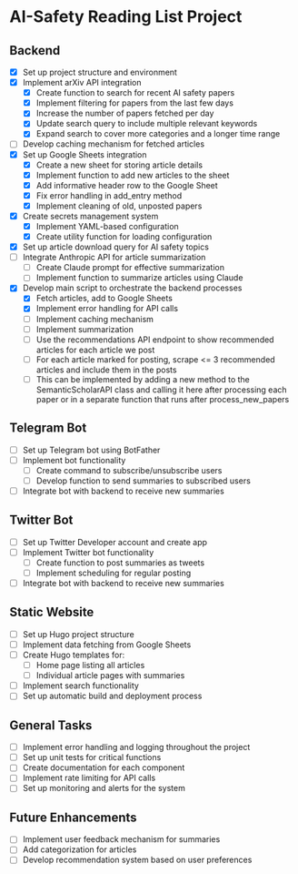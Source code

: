 # AI-Safety Reading List Project

## Backend
- [x] Set up project structure and environment
- [x] Implement arXiv API integration
  - [x] Create function to search for recent AI safety papers
  - [x] Implement filtering for papers from the last few days
  - [x] Increase the number of papers fetched per day
  - [x] Update search query to include multiple relevant keywords
  - [x] Expand search to cover more categories and a longer time range
- [ ] Develop caching mechanism for fetched articles
- [x] Set up Google Sheets integration
  - [x] Create a new sheet for storing article details
  - [x] Implement function to add new articles to the sheet
  - [x] Add informative header row to the Google Sheet
  - [x] Fix error handling in add_entry method
  - [x] Implement cleaning of old, unposted papers
- [x] Create secrets management system
  - [x] Implement YAML-based configuration
  - [x] Create utility function for loading configuration
- [x] Set up article download query for AI safety topics
- [ ] Integrate Anthropic API for article summarization
  - [ ] Create Claude prompt for effective summarization
  - [ ] Implement function to summarize articles using Claude
- [x] Develop main script to orchestrate the backend processes
  - [x] Fetch articles, add to Google Sheets
  - [x] Implement error handling for API calls
  - [ ] Implement caching mechanism
  - [ ] Implement summarization
  - [ ] Use the recommendations API endpoint to show recommended articles for each article we post
  - [ ] For each article marked for posting, scrape <= 3 recommended articles and include them in the posts
  - [ ] This can be implemented by adding a new method to the SemanticScholarAPI class and calling it here after processing each paper or in a separate function that runs after process_new_papers

## Telegram Bot
- [ ] Set up Telegram bot using BotFather
- [ ] Implement bot functionality
  - [ ] Create command to subscribe/unsubscribe users
  - [ ] Develop function to send summaries to subscribed users
- [ ] Integrate bot with backend to receive new summaries

## Twitter Bot
- [ ] Set up Twitter Developer account and create app
- [ ] Implement Twitter bot functionality
  - [ ] Create function to post summaries as tweets
  - [ ] Implement scheduling for regular posting
- [ ] Integrate bot with backend to receive new summaries

## Static Website
- [ ] Set up Hugo project structure
- [ ] Implement data fetching from Google Sheets
- [ ] Create Hugo templates for:
  - [ ] Home page listing all articles
  - [ ] Individual article pages with summaries
- [ ] Implement search functionality
- [ ] Set up automatic build and deployment process

## General Tasks
- [ ] Implement error handling and logging throughout the project
- [ ] Set up unit tests for critical functions
- [ ] Create documentation for each component
- [ ] Implement rate limiting for API calls
- [ ] Set up monitoring and alerts for the system

## Future Enhancements
- [ ] Implement user feedback mechanism for summaries
- [ ] Add categorization for articles
- [ ] Develop recommendation system based on user preferences
